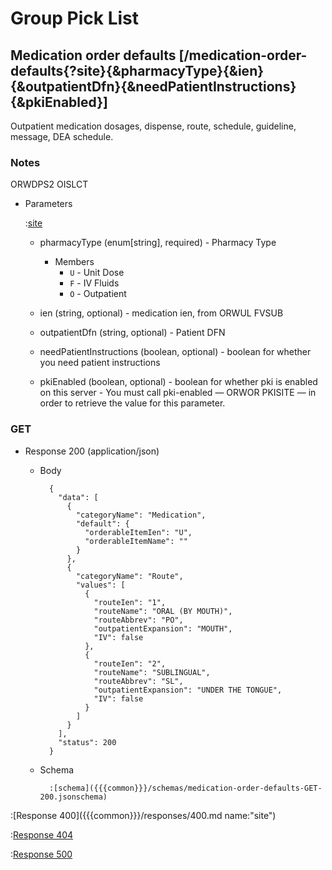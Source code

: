 # Group Pick List

## Medication order defaults [/medication-order-defaults{?site}{&pharmacyType}{&ien}{&outpatientDfn}{&needPatientInstructions}{&pkiEnabled}]

Outpatient medication dosages, dispense, route, schedule, guideline, message, DEA schedule.

### Notes

ORWDPS2 OISLCT

+ Parameters

    :[site]({{{common}}}/parameters/site.md)

    + pharmacyType (enum[string], required) - Pharmacy Type

        + Members
            + `U` - Unit Dose
            + `F` - IV Fluids
            + `O` - Outpatient


    + ien (string, optional) - medication ien, from ORWUL FVSUB

    + outpatientDfn (string, optional) - Patient DFN

    + needPatientInstructions (boolean, optional) - boolean for whether you need patient instructions

    + pkiEnabled (boolean, optional) - boolean for whether pki is enabled on this server - You must call pki-enabled — ORWOR PKISITE — in order to retrieve the value for this parameter.

### GET

+ Response 200 (application/json)

    + Body

            {
              "data": [
                {
                  "categoryName": "Medication",
                  "default": {
                    "orderableItemIen": "U",
                    "orderableItemName": ""
                  }
                },
                {
                  "categoryName": "Route",
                  "values": [
                    {
                      "routeIen": "1",
                      "routeName": "ORAL (BY MOUTH)",
                      "routeAbbrev": "PO",
                      "outpatientExpansion": "MOUTH",
                      "IV": false
                    },
                    {
                      "routeIen": "2",
                      "routeName": "SUBLINGUAL",
                      "routeAbbrev": "SL",
                      "outpatientExpansion": "UNDER THE TONGUE",
                      "IV": false
                    }
                  ]
                }
              ],
              "status": 200
            }

    + Schema

            :[schema]({{{common}}}/schemas/medication-order-defaults-GET-200.jsonschema)

:[Response 400]({{{common}}}/responses/400.md name:"site")

:[Response 404]({{{common}}}/responses/404.md)

:[Response 500]({{{common}}}/responses/500.md)


